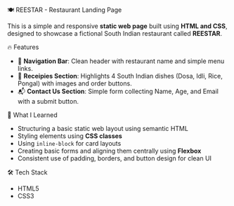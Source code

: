 🍽️ REESTAR - Restaurant Landing Page

This is a simple and responsive **static web page** built using **HTML and CSS**, designed to showcase a fictional South Indian restaurant called **REESTAR**.

🔥 Features

- 🧭 **Navigation Bar**: Clean header with restaurant name and simple menu links.
- 🍛 **Receipies Section**: Highlights 4 South Indian dishes (Dosa, Idli, Rice, Pongal) with images and order buttons.
- 📬 **Contact Us Section**: Simple form collecting Name, Age, and Email with a submit button.

🎯 What I Learned

- Structuring a basic static web layout using semantic HTML
- Styling elements using **CSS classes**
- Using `inline-block` for card layouts
- Creating basic forms and aligning them centrally using **Flexbox**
- Consistent use of padding, borders, and button design for clean UI


🛠️ Tech Stack

- HTML5
- CSS3
